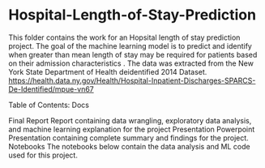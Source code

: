 # Hospital-Length-of-Stay-Prediction

This folder contains the work for an Hopsital length of stay prediction project. The goal of the machine learning model is to predict and identify when greater than mean length of stay may be required for patients based on their admission characteristics . The data was extracted from the New York State Department of Health deidentified 2014 Dataset.
https://health.data.ny.gov/Health/Hospital-Inpatient-Discharges-SPARCS-De-Identified/mpue-vn67

Table of Contents:
Docs

Final Report
Report containing data wrangling, exploratory data analysis, and machine learning explanation for the project
Presentation
Powerpoint Presentation containing complete summary and findings for the project.
Notebooks
The notebooks below contain the data analysis and ML code used for this project. 

